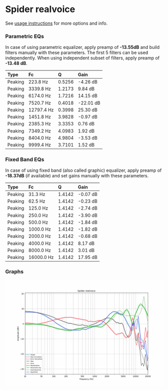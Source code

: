 # Spider realvoice
See [usage instructions](https://github.com/jaakkopasanen/AutoEq#usage) for more options and info.

### Parametric EQs
In case of using parametric equalizer, apply preamp of **-13.55dB** and build filters manually
with these parameters. The first 5 filters can be used independently.
When using independent subset of filters, apply preamp of **-13.48 dB**.

| Type    | Fc         |      Q | Gain      |
|:--------|:-----------|:-------|:----------|
| Peaking | 223.8 Hz   | 0.5256 | -4.26 dB  |
| Peaking | 3339.8 Hz  | 1.2173 | 9.84 dB   |
| Peaking | 6174.0 Hz  | 1.7216 | 14.15 dB  |
| Peaking | 7520.7 Hz  | 0.4018 | -22.01 dB |
| Peaking | 12797.4 Hz | 0.3998 | 25.30 dB  |
| Peaking | 1451.8 Hz  | 3.9828 | -0.97 dB  |
| Peaking | 2385.3 Hz  | 3.3353 | 0.76 dB   |
| Peaking | 7349.2 Hz  | 4.0983 | 1.92 dB   |
| Peaking | 8404.0 Hz  | 4.9804 | -3.53 dB  |
| Peaking | 9999.4 Hz  | 3.7101 | 1.52 dB   |

### Fixed Band EQs
In case of using fixed band (also called graphic) equalizer, apply preamp of **-18.37dB**
(if available) and set gains manually with these parameters.

| Type    | Fc         |      Q | Gain     |
|:--------|:-----------|:-------|:---------|
| Peaking | 31.3 Hz    | 1.4142 | -0.07 dB |
| Peaking | 62.5 Hz    | 1.4142 | -0.23 dB |
| Peaking | 125.0 Hz   | 1.4142 | -2.74 dB |
| Peaking | 250.0 Hz   | 1.4142 | -3.90 dB |
| Peaking | 500.0 Hz   | 1.4142 | -1.84 dB |
| Peaking | 1000.0 Hz  | 1.4142 | -1.82 dB |
| Peaking | 2000.0 Hz  | 1.4142 | -0.68 dB |
| Peaking | 4000.0 Hz  | 1.4142 | 8.17 dB  |
| Peaking | 8000.0 Hz  | 1.4142 | 3.01 dB  |
| Peaking | 16000.0 Hz | 1.4142 | 17.95 dB |

### Graphs
![](./Spider%20realvoice.png)
